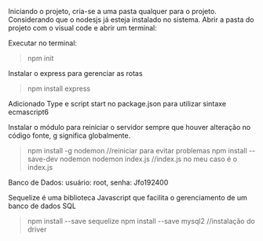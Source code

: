 Iniciando o projeto, cria-se a uma pasta qualquer para o projeto.
Considerando que o nodesjs já esteja instalado no sistema.
Abrir a pasta do projeto com o visual code e abrir um terminal:

Executar no terminal:
>npm init

Instalar o express para gerenciar as rotas
>npm install express

Adicionado Type e script start no package.json para utilizar sintaxe ecmascript6

Instalar o módulo para reiniciar o servidor sempre que houver alteração no código fonte, g significa globalmente.
>npm install -g nodemon //reiniciar para evitar problemas
>npm install --save-dev nodemon 
>nodemon index.js //index.js no meu caso é o index.js

Banco de Dados: usuário: root, senha: Jfo192400

Sequelize é uma biblioteca Javascript que facilita o gerenciamento de um banco de dados SQL
>npm install --save sequelize
>npm install --save mysql2 //instalação do driver


